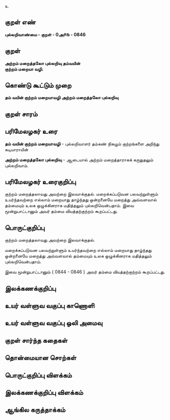 உ

## குறள் எண் 

**புல்லறிவாண்மை - குறள் - 0அ௪௬ - 0846**

## குறள் 

**அற்றம் மறைத்தலோ புல்லறிவு தம்வயின்  
குற்றம் மறையா வழி.**

## கொண்டு கூட்டும் முறை

**தம் வயின் குற்றம் மறையாவழி அற்றம் மறைத்தலோ புல்லறிவு**

## குறள் சாரம் 


## பரிமேலழகர் உரை

**தம் வயின் குற்றம் மறையாவழி** - புல்லறிவாளர் தம்கண் நிகழும் குற்றங்களை அறிந்து கடியாராயின்

**அற்றம் மறைத்தலோ புல்லறிவு** - ஆடையால் அற்றம் மறைத்தாராகக் கருதுதலும் புல்லறிவாம்.

## பரிமேலழகர் உரைகுறிப்பு   

குற்றம் மறைத்தலாவது அவற்றை இலவாக்குதல். மறைக்கப்படுவன பலவற்றுள்ளும் உயர்ந்தவற்றை எல்லாம் மறையாது தாழ்ந்தது ஒன்றனையே மறைத்து அவ்வளவால் தம்மையும் உலக ஒழுக்கினராக மதித்தலும் புல்லறிவென்பதாம். இவை மூன்றுபாட்டானும் அவர் தம்மை வியத்தற்குற்றம் கூறப்பட்டது.

## பொருட்குறிப்பு 

குற்றம் மறைத்தலாவது அவற்றை இலவாக்குதல். 

மறைக்கப்படுவன பலவற்றுள்ளும் உயர்ந்தவற்றை எல்லாம் மறையாது தாழ்ந்தது ஒன்றனையே மறைத்து அவ்வளவால் தம்மையும் உலக ஒழுக்கினராக மதித்தலும் புல்லறிவென்பதாம். 

இவை மூன்றுபாட்டானும் { 0844 - 0846 } அவர் தம்மை வியத்தற்குற்றம் கூறப்பட்டது.

## இலக்கணக்குறிப்பு  


## உயர் வள்ளுவ வகுப்பு காணொளி


## உயர் வள்ளுவ வகுப்பு ஒலி அமைவு 

 
## குறள் சார்ந்த கதைகள் 


## தொன்மையான சொற்கள்


## பொருட்குறிப்பு விளக்கம்


## இலக்கணக்குறிப்பு விளக்கம்


## ஆங்கில கருத்தாக்கம் 


